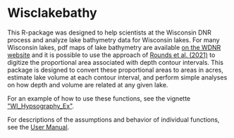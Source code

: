 # Wisclakebathy

This R-package was designed to help scientists at the Wisconsin DNR process and
analyze lake bathymetry data for Wisconsin lakes. For many Wisconsin lakes, pdf
maps of lake bathymetry are available [on the WDNR
website](https://dnr.wi.gov/lakes/maps/) and it is possible to use the approach
of [Rounds et al. (2021)](https://conservancy.umn.edu/handle/11299/216182) to
digitize the proportional area associated with depth contour intervals. This
package is designed to convert these proportional areas to areas in acres,
estimate lake volume at each contour interval, and perform simple analyses on
how depth and volume are related at any given lake.

For an example of how to use these functions, see the vignette
["WI_Hypsography_Ex"]().

For descriptions of the assumptions and behavior of individual functions, see
the [User Manual]().
